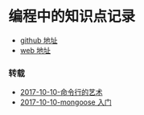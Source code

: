 # 编程中的知识点记录

- [github 地址](https://github.com/lqqyt2423/programming_note)
- [web 地址](http://www.jikeyuedu.com)

### 转载

- [2017-10-10-命令行的艺术](https://github.com/jlevy/the-art-of-command-line/blob/master/README-zh.md)
- [2017-10-10-mongoose 入门](https://github.com/i5ting/nodejs-fullstack/blob/master/mongoose.md)

